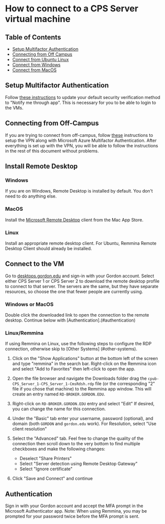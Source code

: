 # How to connect to a CPS Server virtual machine

## Table of Contents
- [Setup Multifactor Authentication](#setup-multifactor-authentication)
- [Connecting from Off Campus](#connecting-from-off-campus)
- [Connect from Ubuntu Linux](#connect-from-ubuntu-linux)
- [Connect from Windows](#connect-from-windows)
- [Connect from MacOS](#connect-from-macos)

## Setup Multifactor Authentication

Follow [these instructions](https://cts.gordon.edu/knowledge/change-mfa/#to-change-your-default-security-verification-method) to update your default security verification method to "Notify me through app". This is necessary for you to be able to login to the VMs.

## Connecting from Off-Campus

If you are trying to connect from off-campus, follow [these](https://cts.gordon.edu/knowledge/gordon-vpn/) instructions to setup the VPN along with Microsoft Azure Multifactor Authentication. After everything is set up with the VPN, you will be able to follow the instructions in the rest of this document without problems.

## Install Remote Desktop

### Windows

If you are on Windows, Remote Desktop is installed by default. You don't need to do anything else.

### MacOS

Install the [Microsoft Remote Desktop](https://apps.apple.com/us/app/microsoft-remote-desktop/id1295203466) client from the Mac App Store.

### Linux

Install an appropriate remote desktop client. For Ubuntu, Remmina Remote Desktop Client should already be installed.
## Connect to the VM

Go to [desktops.gordon.edu](https://desktops.gordon.edu/) and sign-in with your Gordon account. Select either CPS Server 1 or CPS Server 2 to download the remote desktop profile to connect to that server. The servers are the same, but they have separate resources, so choose the one that fewer people are currently using.

### Windows or MacOS

Double click the downloaded link to open the connection to the remote desktop.  Continue below with [Authentication].(#authentication)

### Linux/Remmina

If using Remmina on Linux, use the following steps to configure the RDP connection, otherwise skip to [Other Systems] (#other-systems).

1. Click on the "Show Applications" button at the bottom left of the screen and type "remmina" in the search bar.  Right-click on the Remmina icon and select "Add to Favorites" then left-click to open the app.

1. Open the file browser and navigate the Downloads folder drag the `cpub-CPS_Server_1-CPS_Server_1-CmsRdsh.rdp` file (or the corresponding "2" file if you chose that machine) to the Remmina app window.  This will create an entry named `RD-BROKER.GORDON.EDU`.

1. Right-click on `RD-BROKER.GORDON.EDU` entry and select "Edit"  If desired, you can change the name for this connection.

1. Under the "Basic" tab enter your username, password (optional), and domain (both `GORDON` and `gordon.edu` work).  For Resolution, select "Use client resolution"

1. Select the "Advanced" tab.  Feel free to change the quality of the connection then scroll down to the very bottom to find multiple checkboxes and make the following changes:
   - Deselect "Share Printers"
   - Select "Server detection using Remote Desktop Gateway"
   - Select "Ignore certificate"

1. Click "Save and Connect" and continue 

## Authentication

Sign in with your Gordon account and accept the MFA prompt in the Microsoft Authenticator app.  Note: When using Remmina, you may be prompted for your password twice before the MFA prompt is sent.



